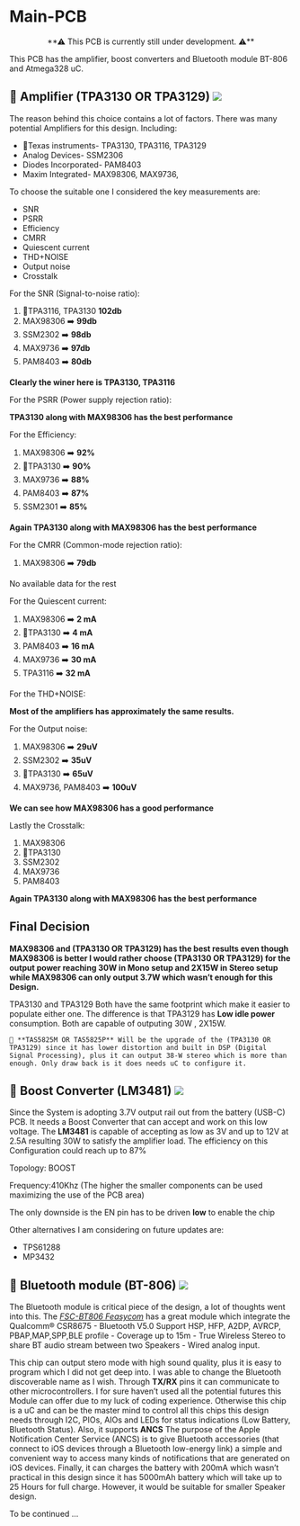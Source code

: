 
# Main-PCB
<p align="center">
**⚠  This PCB is currently still under development. ⚠️**

This PCB has the amplifier, boost converters and Bluetooth module BT-806 and Atmega328 uC.

🔴 Amplifier (TPA3130 OR TPA3129)	<a href="https://www.ti.com/product/TPA3130D2" alt="repo-size">
		<img src="https://img.shields.io/badge/Chip-TPA3130 OR TPA3129-yellow.svg" /></a>
-------------------
  The reason behind this choice contains a lot of factors. There was many potential Amplifiers for this design. Including:
- 🔹Texas instruments- TPA3130, TPA3116, TPA3129
- Analog Devices- SSM2306
- Diodes Incorporated- PAM8403
- Maxim Integrated- MAX98306, MAX9736,


To choose the suitable one I considered the key measurements are:

- SNR
- PSRR
- Efficiency
- CMRR
- Quiescent current
- THD+NOISE
- Output noise
- Crosstalk

For the SNR (Signal-to-noise ratio):

1. 🔹TPA3116, TPA3130 **102db**
2. MAX98306 ➡️ **99db**
3. SSM2302 ➡️ **98db**
4. MAX9736 ➡️ **97db**
5. PAM8403 ➡️ **80db**

**Clearly the winer here is TPA3130, TPA3116**


For the PSRR (Power supply rejection ratio):

**TPA3130 along with MAX98306 has the best performance**

For the Efficiency:
1. MAX98306 ➡️ **92\%**
2. 🔹TPA3130 ➡️ **90\%**
3. MAX9736 ➡️ **88\%**
4. PAM8403 ➡️ **87\%**
5. SSM2301 ➡️ **85\%**

**Again TPA3130 along with MAX98306 has the best performance**

For the CMRR (Common-mode rejection ratio):
1. MAX98306 ➡️ **79db**

No available data for the rest

 For the  Quiescent current:

1. MAX98306 ➡️ **2 mA**
2. 🔹TPA3130 ➡️ **4 mA**
3. PAM8403 ➡️ **16 mA**
4. MAX9736 ➡️ **30 mA**
5. TPA3116 ➡️ **32 mA**

For the THD+NOISE:

**Most of the amplifiers has approximately the same results.**

For the Output noise:

1. MAX98306 ➡️ **29uV**
2. SSM2302 ➡️ **35uV**
3. 🔹TPA3130 ➡️ **65uV**
4. MAX9736, PAM8403 ➡️ **100uV**


**We can see how **MAX98306** has a good performance**

Lastly the Crosstalk:  
1. MAX98306
2. 🔹TPA3130
3. SSM2302
4. MAX9736
5. PAM8403

**Again TPA3130 along with MAX98306 has the best performance**

Final Decision  
-------------------

**MAX98306 and (TPA3130 OR TPA3129) has the best results even though MAX98306 is better I would rather choose (TPA3130 OR TPA3129) for the output power reaching 30W in Mono setup and 2X15W in Stereo setup while MAX98306 can only output 3.7W which wasn’t enough for this Design.**


 TPA3130 and TPA3129 Both have the same footprint which make it easier to populate either one. The difference is that TPA3129 has **Low idle power** consumption. Both are capable of outputing 30W , 2X15W.

	🔺 **TAS5825M OR TAS5825P** Will be the upgrade of the (TPA3130 OR TPA3129) since it has lower distortion and built in DSP (Digital Signal Processing), plus it can output 38-W stereo which is more than enough. Only draw back is it does needs uC to configure it.


🔴 Boost Converter (LM3481)	<a href="https://www.ti.com/product/LM3481" alt="repo-size">
		<img src="https://img.shields.io/badge/Chip-LM3481-yellow.svg" /></a>
-------------------
Since the System is adopting 3.7V output rail out from the battery (USB-C) PCB. It needs a Boost Converter that can accept and work on this low voltage. The **LM3481** is capable of accepting as low as 3V and up to 12V at 2.5A resulting 30W to satisfy the amplifier load. The efficiency on this Configuration could reach up to 87%

Topology: BOOST

Frequency:410Khz (The higher the smaller components can be used maximizing the use of the PCB area)

The only downside is the EN pin has to be driven **low** to enable the chip

Other alternatives I am considering on future updates are:

- TPS61288
- MP3432

🔴 Bluetooth module (BT-806)   <a href="https://www.feasycom.net/dual-mode-bluetooth-module/bluetooth-5-0-csr8675-aptx-audio-module-fsc.html
" alt="repo-size">
		<img src="https://img.shields.io/badge/Chip-BT 806-yellow.svg" /></a>
-------------------

The Bluetooth module is critical piece of the design, a lot of thoughts went into this. The [*FSC-BT806 Feasycom*](https://github.com/Mala2/FSC-BT806) has a great module which integrate the Qualcomm® CSR8675 - Bluetooth V5.0 Support HSP, HFP, A2DP, AVRCP, PBAP,MAP,SPP,BLE profile - Coverage up to 15m - True Wireless Stereo to share BT audio stream between two Speakers - Wired analog input.

This chip can output stero mode with high sound quality, plus it is easy to program which I did not get deep into. I was able to change the Bluetooth discoverable name as I wish. Through **TX/RX** pins it can communicate to other microcontrollers. I for sure haven’t used all the potential futures this Module can offer due to my luck of coding experience. Otherwise this chip is a uC and can be the master mind to control all this chips this design needs through I2C, PIOs, AIOs and LEDs for status indications (Low Battery, Bluetooth Status). Also, it supports **ANCS** The purpose of the Apple Notification Center Service (ANCS) is to give Bluetooth accessories (that connect to iOS devices through a Bluetooth low-energy link) a simple and convenient way to access many kinds of notifications that are generated on iOS devices. Finally, it can charges the battery with 200mA which wasn’t practical in this design since it has 5000mAh battery which will take up to 25 Hours for full charge. However, it would be suitable for smaller Speaker design.



To be continued ...
